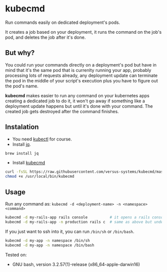 kubecmd
=======

Run commands easily on dedicated deployment's pods.

It creates a job based on your deployment, it runs the command on the job's pod, and deletes the job after it's done.

## But why?
You could run your commands directly on a deployment's pod but have in mind that it's the same pod that is currenlty running your app, probably processing lots of requests already, any deployment update can terminate the pod in the middle of your script's execution plus you have to figure out the pod's name.

**kubecmd** makes easier to run any command on your kubernetes apps creating a dedicated job to do it, it won't go away if something like a deployment update happens but until it's done with your command. The created job gets destroyed after the command finishes.

## Instalation
* You need [kubectl](https://kubernetes.io/docs/tasks/tools/install-kubectl/) for course.
* Install [jq](https://stedolan.github.io/jq/).
```bash
brew install jq
```
* Install [kubecmd](https://raw.githubusercontent.com/stevenbarragan/dotfiles/master/kubecmd)
```bash
curl -fsSL https://raw.githubusercontent.com/versus-systems/kubecmd/master/kubecmd > /usr/local/bin/kubecmd
chmod +x /usr/local/bin/kubecmd
```

## Usage

Run any command as: `kubecmd -d <deployment-name> -n <namespace> <command>`

```bash
kubecmd -d my-rails-app rails console          # it opens a rails console on a pod based on my-rails-app deployment on the default namespace
kubecmd -d my-rails-app -n production rails c  # same as above but under the production namespace
```

If you just want to ssh into it, you can run `/bin/sh` or `/bin/bash`.

```bash
kubecmd -d my-app -n namespace /bin/sh
kubecmd -d my-app -n namespace /bin/bash
```

Tested on:
- GNU bash, version 3.2.57(1)-release (x86_64-apple-darwin16)
